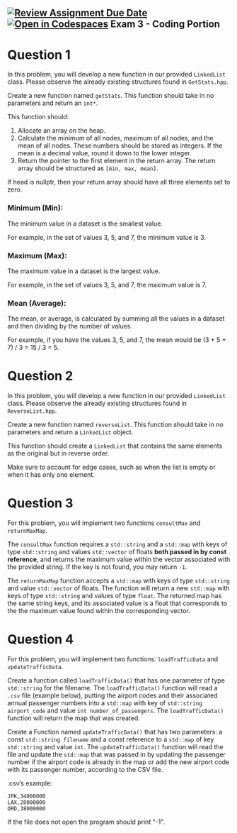 [![Review Assignment Due Date](https://classroom.github.com/assets/deadline-readme-button-22041afd0340ce965d47ae6ef1cefeee28c7c493a6346c4f15d667ab976d596c.svg)](https://classroom.github.com/a/4zGAL1ud)
[![Open in Codespaces](https://classroom.github.com/assets/launch-codespace-2972f46106e565e64193e422d61a12cf1da4916b45550586e14ef0a7c637dd04.svg)](https://classroom.github.com/open-in-codespaces?assignment_repo_id=18899543)
Exam 3 - Coding Portion
---

# Question 1
In this problem, you will develop a new function in our provided `LinkedList` class. Please observe the already existing structures found in `GetStats.hpp`.

Create a new function named `getStats`. This function should take in no parameters and return an `int*`.

This function should:

1. Allocate an array on the heap.
2. Calculate the minimum of all nodes, maximum of all nodes, and the mean of all nodes. These numbers should be stored as integers. If the mean is a decimal value, round it down to the lower integer.
3. Return the pointer to the first element in the return array. The return array should be structured as `[min, max, mean]`.

If head is nullptr, then your return array should have all three elements set to zero.

### Minimum (Min):

The minimum value in a dataset is the smallest value.

For example, in the set of values 3, 5, and 7, the minimum value is 3.

### Maximum (Max):
The maximum value in a dataset is the largest value.

For example, in the set of values 3, 5, and 7, the maximum value is 7.

### Mean (Average):
The mean, or average, is calculated by summing all the values in a dataset and then dividing by the number of values.

For example, if you have the values 3, 5, and 7, the mean would be (3 + 5 + 7) / 3 = 15 / 3 = 5.

# Question 2
In this problem, you will develop a new function in our provided `LinkedList` class. Please observe the already existing structures found in `ReverseList.hpp`.

Create a new function named `reverseList`. This function should take in no parameters and return a `LinkedList` object.

This function should create a `LinkedList` that contains the same elements as the original but in reverse order.

Make sure to account for edge cases, such as when the list is empty or when it has only one element.

# Question 3
For this problem, you will implement two functions `consultMax` and `returnMaxMap`.

The `consultMax` function requires a `std::string` and a `std::map` with keys of type `std::string` and values `std::vector` of floats **both passed in by const reference**, and returns the maximum value within the vector associated with the provided string.  If the key is not found, you may return `-1`.

The `returnMaxMap` function accepts a `std::map` with keys of type `std::string` and value `std::vector` of floats. The function will return a new `std::map` with keys of type `std::string` and values of type `float`. The returned map has the same string keys, and its associated value is a float that corresponds to the the maximum value found within the corresponding vector.

# Question 4

For this problem, you will implement two functions: `loadTrafficData` and `updateTrafficData`.

Create a function called `loadTrafficData()` that has one parameter of type `std::string` for the filename.
The `loadTrafficData()` function will read a `.csv` file (example below), putting the airport codes and their associated annual passenger numbers into a `std::map` with key of `std::string airport_code` and value `int number_of_passengers`. The `loadTrafficData()` function will return the map that was created.

Create a Function named `updateTrafficData()` that has two parameters: a const `std::string filename` and a const reference to a `std::map` of key `std::string` and value `int`.
The `updateTrafficData()` function will read the file and update the `std::map` that was passed in by updating the passenger number if the airport code is already in the map or add the new airport code with its passenger number, according to the CSV file.

.csv’s example:
```
JFK,34000000
LAX,28000000
ORD,38000000
```
If the file does not open the program should print "-1".
